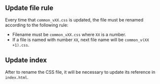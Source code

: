 ## Update file rule

Every time that `common_vXX.css` is updated, the file must be renamed according to the following rule:

- Filename must be `common_vXX.css` where `XX` is a number.
- If a file is named with number `XX`, next file name will be `common_v(XX +1).css`.

## Update index

After to rename the CSS file, it will be necessary to update its reference in `index.html`.

